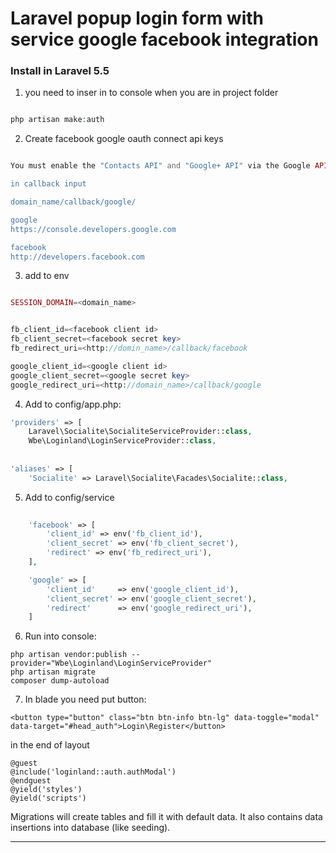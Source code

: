 Laravel popup login form with service google facebook integration
=============

### Install in Laravel 5.5

1. you need to inser in to console when you are in project folder

```php

php artisan make:auth

```


2. Create facebook google oauth connect api keys

```php

You must enable the "Contacts API" and "Google+ API" via the Google API console."

in callback input 

domain_name/callback/google/

google
https://console.developers.google.com

facebook
http://developers.facebook.com

````
3. add to env 

```php

SESSION_DOMAIN=<domain_name>


fb_client_id=<facebook client id>
fb_client_secret=<facebook secret key>
fb_redirect_uri=<http://domin_name>/callback/facebook

google_client_id=<google client id>
google_client_secret=<google secret key>
google_redirect_uri=<http://domain_name>/callback/google

```

4. Add to config/app.php:

```php
'providers' => [
	Laravel\Socialite\SocialiteServiceProvider::class,
    Wbe\Loginland\LoginServiceProvider::class,
	
	
'aliases' => [
	'Socialite' => Laravel\Socialite\Facades\Socialite::class,
```

5. Add to config/service

```php
	
	'facebook' => [
        'client_id' => env('fb_client_id'),
        'client_secret' => env('fb_client_secret'),
        'redirect' => env('fb_redirect_uri'),
    ],

    'google' => [
        'client_id'     => env('google_client_id'),
        'client_secret' => env('google_client_secret'),
        'redirect'      => env('google_redirect_uri'),
    ]
```

     
6. Run into console:

```ssh
php artisan vendor:publish --provider="Wbe\Loginland\LoginServiceProvider"
php artisan migrate
composer dump-autoload
```

7. In blade you need put 
button:
```
<button type="button" class="btn btn-info btn-lg" data-toggle="modal" data-target="#head_auth">Login\Register</button>
```
in the end of layout
```
@guest
@include('loginland::auth.authModal')
@endguest
@yield('styles')
@yield('scripts')
```
Migrations will create tables and fill it with default data.
It also contains data insertions into database (like seeding). 

---------
